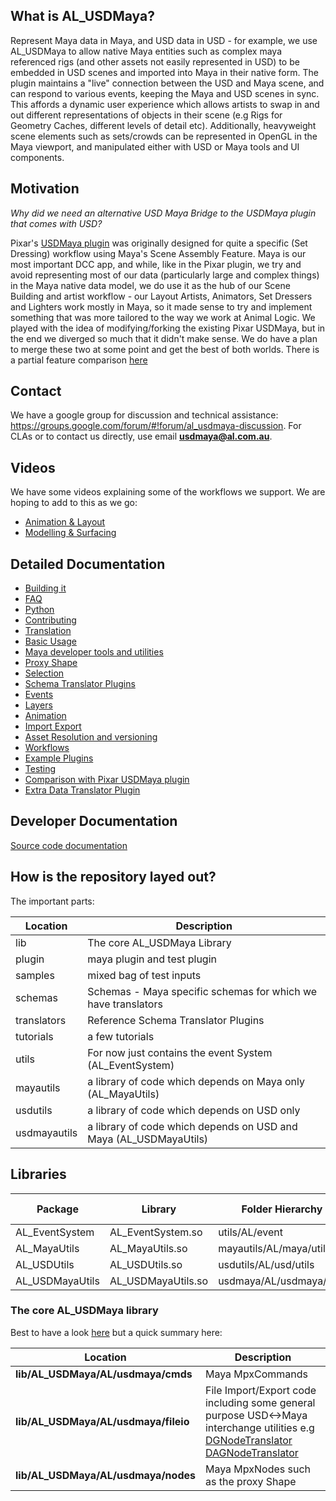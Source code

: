 ## What is AL_USDMaya?
Represent Maya data in Maya, and USD data in USD -  for example, we use AL_USDMaya to allow native Maya entities such as complex maya referenced rigs (and other assets not easily represented in USD) to be embedded in USD scenes and imported into Maya in their native form. The plugin maintains a "live" connection between the USD and Maya scene, and can respond to various events, keeping the Maya and USD scenes in sync. This affords a dynamic user experience which allows artists to swap in and out different representations of objects in their scene (e.g Rigs for Geometry Caches, different levels of detail etc). Additionally, heavyweight scene elements such as sets/crowds can be represented in OpenGL in the Maya viewport, and manipulated either with USD or Maya tools and UI components.


## Motivation
*Why did we need an alternative USD Maya Bridge to the USDMaya plugin that comes with USD?*

Pixar's [USDMaya plugin](https://graphics.pixar.com/usd/docs/Maya-USD-Plugins.html) was originally designed for quite a specific (Set Dressing) workflow using Maya's Scene Assembly Feature. Maya is our most important DCC app, and while, like in the Pixar plugin, we try and avoid representing most of our data (particularly large and complex things) in the Maya native data model, we do use it as the hub of our Scene Building and artist workflow - our Layout Artists, Animators, Set Dressers and Lighters work mostly in Maya, so it made sense to try and implement something that was more tailored to the way we work at Animal Logic. We played with the idea of modifying/forking the existing Pixar USDMaya, but in the end we diverged so much that it didn't make sense. We do have a plan to merge these two at some point and get the best of both worlds. There is a partial feature comparison [here](docs/pxrcomparison.md)

## Contact
We have a google group for discussion and technical assistance: https://groups.google.com/forum/#!forum/al_usdmaya-discussion. For CLAs or to contact us directly, use email  **usdmaya@al.com.au**.

## Videos
We have some videos explaining some of the workflows we support. We are hoping to add to this as we go:
+ [Animation & Layout](https://youtu.be/RluuvOAXvnk)
+ [Modelling & Surfacing](https://youtu.be/DaxLk6pHijw)


## Detailed Documentation

+ [Building it](docs/build.md)
+ [FAQ](docs/faq.md)
+ [Python](docs/python.md)
+ [Contributing](docs/contributing.md)
+ [Translation](docs/translation.md)
+ [Basic Usage](docs/basicUsage.md)
+ [Maya developer tools and utilities](docs/developer.md)
+ [Proxy Shape](docs/proxyShape.md)
+ [Selection](docs/selection.md)
+ [Schema Translator Plugins](docs/schemaTranslatorPlugins.md)
+ [Events](docs/events.md)
+ [Layers](docs/layers.md)
+ [Animation](docs/animation.md)
+ [Import Export](docs/importExport.md)
+ [Asset Resolution and versioning](docs/assetresolution.md)
+ [Workflows](docs/workflows.md)
+ [Example Plugins](https://github.com/AnimalLogic/StudioExample/README.md)
+ [Testing](docs/testing.md)
+ [Comparison with Pixar USDMaya plugin](docs/pxrcomparison.md)
+ [Extra Data Translator Plugin](docs/extraDataTranslatorPlugins.md)

## Developer Documentation

[Source code documentation](https://animallogic.github.io/AL_USDMaya/)

## How is the repository layed out?

The important parts:

| Location  | Description |
| ------------- | --------------- |
| lib           | The core AL_USDMaya Library  |
| plugin        | maya plugin and test plugin| 
| samples       | mixed bag of test inputs |
| schemas       | Schemas - Maya specific schemas for which we have translators |
| translators   | Reference Schema Translator Plugins | 
| tutorials   | a few tutorials|
| utils | For now just contains the event System (AL_EventSystem) | 
| mayautils | a library of code which depends on Maya only  (AL_MayaUtils) |
| usdutils | a library of code which depends on USD only| 
| usdmayautils | a library of code which depends on USD and Maya  (AL_USDMayaUtils) |

## Libraries 

| Package | Library  | Folder Hierarchy | Namespaces | Major Dependencies
| ------------- | ------------- | ------------- | ------------- |  ------------- | 
| AL_EventSystem | AL_EventSystem.so  | utils/AL/event  | AL::event |  | 
| AL_MayaUtils | AL_MayaUtils.so  | mayautils/AL/maya/utils  | AL::maya:utils |  Maya
| AL_USDUtils | AL_USDUtils.so  | usdutils/AL/usd/utils  | AL::usd::utils | USD
| AL_USDMayaUtils | AL_USDMayaUtils.so  | usdmaya/AL/usdmaya/utils  | AL::usdmaya::utils | USD, Maya


### The core AL_USDMaya library

Best to have a look [here](https://animallogic.github.io/AL_USDMaya/modules.html) but a quick summary here:

| Location  | Description |
| ------------------------------------ | ------------------------------------- |
| **lib/AL_USDMaya/AL/usdmaya/cmds** | Maya MpxCommands  | 
| **lib/AL_USDMaya/AL/usdmaya/fileio** |File Import/Export code including some general purpose USD<->Maya interchange utilities e.g [DGNodeTranslator](lib/AL_USDMaya/AL/usdmaya/fileio/translators/DgNodeTranslator.h) [DAGNodeTranslator](lib/AL_USDMaya/AL/usdmaya/fileio/translators/DagNodeTranslator.h) | 
| **lib/AL_USDMaya/AL/usdmaya/nodes** | Maya MpxNodes such as the proxy Shape  | 





